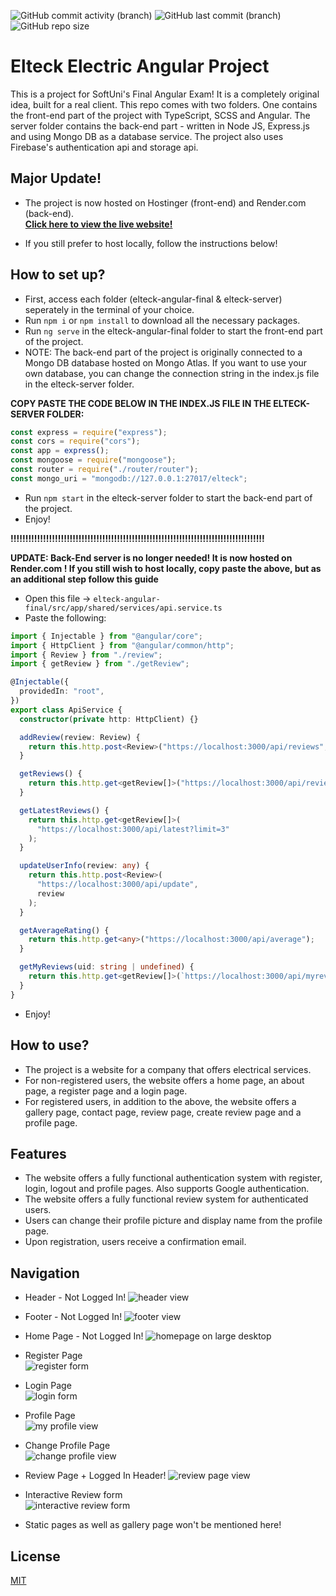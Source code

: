 ![GitHub commit activity (branch)](https://img.shields.io/github/commit-activity/t/dannykamenov/Softuni-Angular-Project)
![GitHub last commit (branch)](https://img.shields.io/github/last-commit/dannykamenov/Softuni-Angular-Project)
![GitHub repo size](https://img.shields.io/github/repo-size/dannykamenov/Softuni-Angular-Project)

# Elteck Electric Angular Project

This is a project for SoftUni's Final Angular Exam! It is a completely original idea, built for a real client. This repo comes with two folders. One contains the front-end part of the project with TypeScript, SCSS and Angular. The server folder contains the back-end part - written in Node JS, Express.js and using Mongo DB as a database service. The project also uses Firebase's authentication api and storage api.

## Major Update!
- The project is now hosted on Hostinger (front-end) and Render.com (back-end).\
**[Click here to view the live website!](https://test.elteck-electric.com/)**
* If you still prefer to host locally, follow the instructions below!

## How to set up?

- First, access each folder (elteck-angular-final & elteck-server) seperately in the terminal of your choice.
- Run `npm i` or `npm install` to download all the necessary packages.
- Run `ng serve` in the elteck-angular-final folder to start the front-end part of the project.
- NOTE: The back-end part of the project is originally connected to a Mongo DB database hosted on Mongo Atlas. If you want to use your own database, you can change the connection string in the index.js file in the elteck-server folder.

**COPY PASTE THE CODE BELOW IN THE INDEX.JS FILE IN THE ELTECK-SERVER FOLDER:**

```javascript
const express = require("express");
const cors = require("cors");
const app = express();
const mongoose = require("mongoose");
const router = require("./router/router");
const mongo_uri = "mongodb://127.0.0.1:27017/elteck";
```

- Run `npm start` in the elteck-server folder to start the back-end part of the project.
- Enjoy!

**!!!!!!!!!!!!!!!!!!!!!!!!!!!!!!!!!!!!!!!!!!!!!!!!!!!!!!!!!!!!!!!!!!!!!!!!!!!!!!!!!!!!!!**

**UPDATE: Back-End server is no longer needed! It is now hosted on Render.com ! If you still wish to host locally, copy paste the above, but as an additional step follow this guide**

- Open this file -> `elteck-angular-final/src/app/shared/services/api.service.ts`
- Paste the following:

```typescript
import { Injectable } from "@angular/core";
import { HttpClient } from "@angular/common/http";
import { Review } from "./review";
import { getReview } from "./getReview";

@Injectable({
  providedIn: "root",
})
export class ApiService {
  constructor(private http: HttpClient) {}

  addReview(review: Review) {
    return this.http.post<Review>("https://localhost:3000/api/reviews", review);
  }

  getReviews() {
    return this.http.get<getReview[]>("https://localhost:3000/api/reviews");
  }

  getLatestReviews() {
    return this.http.get<getReview[]>(
      "https://localhost:3000/api/latest?limit=3"
    );
  }

  updateUserInfo(review: any) {
    return this.http.post<Review>(
      "https://localhost:3000/api/update",
      review
    );
  }

  getAverageRating() {
    return this.http.get<any>("https://localhost:3000/api/average");
  }

  getMyReviews(uid: string | undefined) {
    return this.http.get<getReview[]>(`https://localhost:3000/api/myreviews?uid=${uid}`);
  }
}
```

- Enjoy!

## How to use?

- The project is a website for a company that offers electrical services.
- For non-registered users, the website offers a home page, an about page, a register page and a login page.
- For registered users, in addition to the above, the website offers a gallery page, contact page, review page, create review page and a profile page.

## Features

- The website offers a fully functional authentication system with register, login, logout and profile pages. Also supports Google authentication.
- The website offers a fully functional review system for authenticated users.
- Users can change their profile picture and display name from the profile page.
- Upon registration, users receive a confirmation email.

## Navigation

- Header - Not Logged In!
  ![header view](https://github.com/dannykamenov/Softuni-Angular-Project/assets/46850144/e127af9e-4c39-4cbd-9ef5-11ebf58223d0)
- Footer - Not Logged In!
  ![footer view](https://github.com/dannykamenov/Softuni-Angular-Project/assets/46850144/5ebd71a3-d59f-4120-80ef-652305db2984)
- Home Page - Not Logged In!
  ![homepage on large desktop](https://github.com/dannykamenov/Softuni-Angular-Project/assets/46850144/b5164aef-94ac-44de-8821-03c3470cbc8a)
- Register Page\
  ![register form](https://github.com/dannykamenov/Softuni-Angular-Project/assets/46850144/36ffb096-6bbf-44b0-b75a-1e33e77b94e3)
- Login Page\
  ![login form](https://github.com/dannykamenov/Softuni-Angular-Project/assets/46850144/f8cb4b0f-92dd-44cc-b881-7edabd0694bf)
- Profile Page\
  ![my profile view](https://github.com/dannykamenov/Softuni-Angular-Project/assets/46850144/1c9ae475-73e5-4f7e-8916-7fba5faec048)
- Change Profile Page\
  ![change profile view](https://github.com/dannykamenov/Softuni-Angular-Project/assets/46850144/4549dd21-89b3-4739-bf01-73a7ca124306)
- Review Page + Logged In Header!
  ![review page view](https://github.com/dannykamenov/Softuni-Angular-Project/assets/46850144/0445af39-f91a-4b02-97b5-a1e46aa2eab0)
- Interactive Review form\
  ![interactive review form](https://github.com/dannykamenov/Softuni-Angular-Project/assets/46850144/1b62b31d-40db-46a9-b37f-41c635981ef6)

- Static pages as well as gallery page won't be mentioned here!

## License

[MIT](https://choosealicense.com/licenses/mit/)

